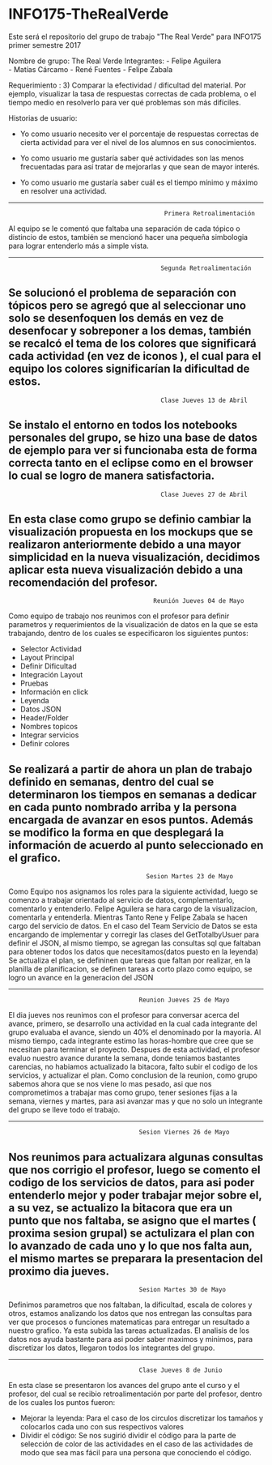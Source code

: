 # INFO175-TheRealVerde

Este será el repositorio del grupo de trabajo "The Real Verde" para INFO175 primer semestre 2017

Nombre de grupo: The Real Verde
Integrantes: - Felipe Aguilera  
             - Matías Cárcamo
             - René Fuentes
             - Felipe Zabala
         
Requerimiento : 
3) Comparar la efectividad / dificultad del material. Por ejemplo, visualizar la tasa de respuestas correctas de cada problema, o el tiempo medio en resolverlo para ver qué problemas son más difíciles.

Historias de usuario: 
- Yo como usuario necesito ver el porcentaje de respuestas correctas de cierta actividad para ver el nivel de los alumnos en sus conocimientos.

- Yo como usuario me gustaría saber qué actividades son las menos frecuentadas para así tratar de mejorarlas y que sean de mayor interés.

- Yo como usuario me gustaría saber cuál es el tiempo mínimo y máximo en resolver una actividad.

--------------------------------------------------------------------------------------------------------------------------------
                                               Primera Retroalimentación
                                               
Al equipo se le comentó que faltaba una separación de cada tópico o distincio de estos, también se mencionó hacer una pequeña simbologia para lograr entenderlo más a simple vista.

--------------------------------------------------------------------------------------------------------------------------------
                                              Segunda Retroalimentación
                                              
Se solucionó el problema de separación con tópicos pero se agregó que al seleccionar uno solo se desenfoquen los demás en vez de desenfocar y sobreponer a los demas, también se recalcó el tema de los colores que significará cada actividad (en vez de iconos ), el cual para el equipo los colores significarían la dificultad de estos.
--------------------------------------------------------------------------------------------------------------------------------
                                              Clase Jueves 13 de Abril
                                                                                          
Se instalo el entorno en todos los notebooks personales del  grupo, se hizo una base de datos de ejemplo para ver si  funcionaba esta de forma correcta tanto en el eclipse como en el browser lo cual se logro de manera satisfactoria.
--------------------------------------------------------------------------------------------------------------------------------
                                              Clase Jueves 27 de Abril
                                              
En esta clase como grupo se definio cambiar la visualización propuesta en los mockups que se realizaron anteriormente debido a una mayor simplicidad en la nueva visualización, decidimos aplicar esta nueva visualización debido a una recomendación del profesor.
--------------------------------------------------------------------------------------------------------------------------------
                                            Reunión Jueves 04 de Mayo

Como equipo de trabajo nos reunimos con el profesor para definir parametros y requerimientos de la visualización de datos en la que se esta trabajando, dentro de los cuales se especificaron los siguientes puntos:

- Selector Actividad
- Layout Principal
- Definir Dificultad
- Integración Layout
- Pruebas
- Información en click
- Leyenda
- Datos JSON
- Header/Folder
- Nombres topicos
- Integrar servicios
- Definir colores

Se realizará a partir de ahora un plan de trabajo definido en semanas, dentro del cual se determinaron los tiempos en semanas a dedicar en cada punto nombrado arriba y la persona encargada de avanzar en esos puntos.
Además se modifico la forma en que desplegará la información de acuerdo al punto seleccionado en el grafico.
-------------------------------------------------------------------------------------------------------------------------------
                                          Sesion Martes 23 de Mayo
Como Equipo nos asignamos los roles para la siguiente actividad, luego se comenzo a trabajar orientado al servicio de datos, complementarlo, comentarlo y entenderlo.
Felipe Aguilera se hara cargo de la visualizacion, comentarla y entenderla. Mientras Tanto Rene y Felipe Zabala se hacen cargo del servicio de datos.
En el caso del Team Servicio de Datos se esta encargando de implementar y corregir las clases del GetTotalbyUsuer para definir el JSON, al mismo tiempo, se agregan las consultas sql que faltaban para obtener todos los datos que necesitamos(datos puesto en la leyenda)
Se actualiza el plan, se defininen que tareas que faltan por realizar, en la planilla de planificacion, se definen tareas a corto plazo como equipo, se logro un avance en la generacion del JSON

-------------------------------------------------------------------------------------------------------------------------------
                                        Reunion Jueves 25 de Mayo
El dia jueves nos reunimos con el profesor para conversar acerca del avance, primero, se desarrollo una actividad en la cual cada integrante del grupo evaluaba el avance, siendo un 40% el denominado por la mayoria. Al mismo tiempo, cada integrante estimo las horas-hombre que cree que se necesitan para terminar el proyecto. Despues de esta actividad, el profesor evaluo nuestro avance durante la semana, donde teniamos bastantes carencias, no habiamos actualizado la bitacora, falto subir el codigo de los servicios, y actualizar el plan. Como conclusion de la reunion, como grupo sabemos ahora que se nos viene lo mas pesado, asi que nos comprometimos a trabajar mas como grupo, tener sesiones fijas a la semana, viernes y martes, para asi avanzar mas y que no solo un integrante del grupo se lleve todo el trabajo.

--------------------------------------------------------------------------------------------------------------------------------
                                        Sesion Viernes 26 de Mayo
Nos reunimos para actualizara algunas consultas que nos corrigio el profesor, luego se comento el codigo de los servicios de datos, para asi poder entenderlo mejor y poder trabajar mejor sobre el, a su vez, se actualizo la bitacora que era un punto que nos faltaba, se asigno que el martes ( proxima sesion grupal) se actulizara el plan con lo avanzado de cada uno y lo que nos falta aun, el mismo martes se preparara la presentacion del proximo dia jueves.
--------------------------------------------------------------------------------------------------------------------------------
                                        Sesion Martes 30 de Mayo
Definimos parametros que nos faltaban, la dificultad, escala de colores y otros, estamos analizando los datos que nos entregan las consultas para ver que procesos o funciones matematicas para entregar un resultado a nuestro grafico. Ya esta subida las tareas actualizadas. El analisis de los datos nos ayuda bastante para asi poder saber maximos y minimos, para discretizar los datos, llegaron todos los integrantes del grupo.

---------------------------------------------------------------------------------------------------------------------------------

                                        Clase Jueves 8 de Junio
                                        
 En esta clase se presentaron los avances del grupo ante el curso y el profesor, del cual se recibio retroalimentación por parte del profesor, dentro de los cuales los puntos fueron:
 
  - Mejorar la leyenda: Para el caso de los circulos discretizar los tamaños y colocarlos cada uno con sus respectivos valores
  - Dividir el código: Se nos sugirió dividir el código para la parte de selección de color de las actividades en el caso de las actividades de modo que sea mas fácil para una persona que conociendo el código.
  
  

  


